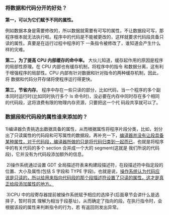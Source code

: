 

### **将数据和代码分开的好处？**

**第一，可以为它们赋予不同的属性。**

​		例如数据本身是需要修改的，所以数据就需要有可写的属性，不让数据段可写，那程序根本就无法执行啦。程序中的代码是不能被更改的，这样就要求代码段具备只读的属性。真要是在运行过程中程序的下 一条指令被修改了，谁知道会产生什么样的灾难。

**第二，为了提高 CPU 内部缓存的命中率。**
大伙儿知道，缓存起作用的原因是程序的局部性原理。在 CPU 内部也有缓存机制，将程序中的指令 和数据分离，这有利于增强程序的局部性。CPU 内部有针对数据和针对指令的两种缓存机制，因此，将 数据和代码分开存储将使程序运行得更快。

**第三，节省内存**。
程序中存在一些只读的部分，比如代码，当一个程序的多个副本同时运行时(比如同时执行多个 ls 命令时)，没必要在内存中同时存在多个相同的代码段，这将浪费有限的物理内存资源，只要把这一个代 码段共享就可以了。



### 数据段和代码段的属性谁来添加的？

​		1)编译器负责挑选出数据具备的属性，从而根据属性将程序片段分类，比如，划分出了只读属性的代码段和可写属性的数据段。再补充一下，<u>编译器并没有让段具备某种属性，对于代码段，编译器所做的只是将代码归类到一起而已</u>，也就是将程序中的有关代码的多个 section 合并成一个大的 segment(这就是 我们所说的代码段)，它并没有为代码段添加额外的信息。

​		2)操作系统通过设置 GDT 全局描述符表来构建段描述符，在段描述符中指定段的位置、大小及属性(包括 S 字段和 TYPE 字段)。也就是说，<u>操作系统认为代码应该是只读的，所以给用来指向代码段的那个段描述符设置了只读的属性，这才是真正给段添加属性的地方。</u>

​		3)CPU 中的段寄存器提前被操作系统赋予相应的选择子(后面章节会讲什么是选择子，暂时将其 理解为相当于段基址)，从而确定了指向的段。在执行指令时，会根据该段的属性来判断指令的行为，若 有返回则发出异常。

